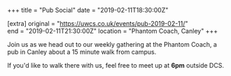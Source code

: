 +++
title = "Pub Social"
date = "2019-02-11T18:30:00Z"

[extra]
original = "https://uwcs.co.uk/events/pub-2019-02-11/"    
end = "2019-02-11T21:30:00Z"
location = "Phantom Coach, Canley"
+++

Join us as we head out to our weekly gathering at the Phantom Coach, a pub in Canley about a 15 minute walk from campus.

If you'd like to walk there with us, feel free to meet up at **6pm** outside DCS.

